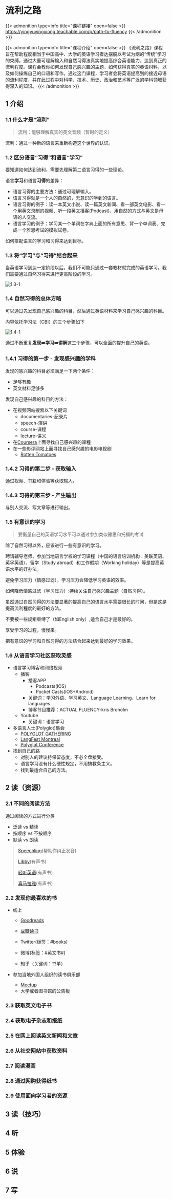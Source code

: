 # 流利之路


{{< admonition type=info title="课程链接" open=false >}}
https://yingyuyingxiong.teachable.com/p/path-to-fluency
{{< /admonition >}}

{{< admonition type=info title="课程介绍" open=false >}}
《流利之路》课程旨在帮助程度相当于中国高中、大学的英语学习者达摆脱以考试为纲的“传统”学习的束缚，通过大量可理解输入和自然习得法真实地提高综合英语能力，达到真正的流利程度。课程会教你如何发现自己感兴趣的主题，如何获得真实的英语材料，以及如何操练自己的口语和写作。通过这门课程，学习者会将英语提高到的接近母语的流利程度，并在此过程中对科学、技术、历史、政治和艺术等广泛的学科领域获得深入的知识。
{{< /admonition >}}

## 1 介绍

### 1.1 什么才是“流利”

> 流利：能够理解真实的英文音频（暂时的定义）

流利：通过一种新的语言来重新构造这个世界的认识。

### 1.2 区分语言“习得”和语言“学习”

要知道如何达到流利，需要先理解第二语言习得的一些理论。

语言**学习**和语言**习得**的差异：

- 语言习得的主要方法：通过可理解输入。
- 语言习得就是一个人的自然的，无意识的学到的语言。
- 语言习得的例子：读一本英文小说、读一篇英文新闻、看一部英文电影、看一个用英文录制的视频、听一段英文播客(Podcast)、用自然的方式与英文是母语的人交流。
- 语言学习的例子：学习某一个单词在字典上面的所有意思、背一个单词表、完成一个雅思考试的模拟试卷。

如何搭配语言的学习和习得来达到目标。

### 1.3 将“学习”与“习得”结合起来

当英语学习到达一定阶段以后，我们不可能只通过一套教材就完成的英语学习。我们需要通过自然习得来进行更高阶段的学习。

![1.3-1](1.3-1.png)

### 1.4 自然习得的总体方略

可以通过先发现自己感兴趣的科目，然后通过英语材料来学习自己感兴趣的科目。

内容依托学习法（CBI）的三个步骤如下

![1.4-1](1.4-1.png)

通过不断重复**发现:arrow_right:学习:arrow_right:讲解**这三个步骤，可以全面的提升自己的英语。

### 1.4.1 习得的第一步 - 发现感兴趣的学科

发现的感兴趣的科目必须满足一下两个条件：

- 足够有趣
- 英文材料足够多

发现自己感兴趣的科目的方法：

- 在视频网站搜索以下关键词
    - documentaries-纪录片
    - speech-演讲
    - course-课程
    - lecture-讲义
- 在[Coursera](https://www.coursera.org/)上面寻找自己感兴趣的课程
- 在一些影评网站上面寻找自己感兴趣的电影电视剧
    - [Rotten Tomatoes](https://www.rottentomatoes.com/)

### 1.4.2 习得的第二步 - 获取输入

通过视频、书籍和体验等获取输入。

### 1.4.3 习得的第三步 - 产生输出

与别人交流、写文章等进行输出。

### 1.5 有意识的学习

> 要衡量自己的英语学习水平可以通过参加类似雅思和托福的考试

除了自然习得以外，应该进行一些有意识的学习。

聘请辅导老师、参加当地语言学校的学习课程（中国的语言培训机构：美联英语、英孚英语）、留学（Study abroad）和工作假期（Working holiday）等是提高英语水平的好办法。

避免学习压力（情感过滤），学习压力会降低学习英语的效率。

如何降低情感过滤（学习压力）:持续关注自己感兴趣主题（自然习得）。

虽然通过自然习得的方法要显著的提高自己的语言水平需要很长的时间，但是这是提高流利程度的最好的方法。

不要被一些规矩束缚了（如English only）,适合自己才是最好的。

享受学习的过程，慢慢来。

把有意识的学习和自然习得的方法结合起来达到最好的学习效果。

### 1.6 从语言学习社区获取灵感

- 语言学习博客和网络视频
  - 播客
    - 播客APP
      - Podcasts(IOS)
      - Pocket Casts(IOS+Android)
    - 关键词：学习外语、学习英文、Language Learning、Learn for languages
    - 博客节目推荐：ACTUAL FLUENCY-kris Broholm
  - Youtube
    - 关键词：语言学习
- 多语言人士(Polyglot)集会
  - [POLYGLOT GATHERING](https://www.polyglotgathering.com/)
  - [LangFest Montreal](https://montreal.langfest.org/)
  - [Polyglot Conference](https://polyglotconference.com/)
- 找到自己的路
  - 对别人的建议持保留态度，不必全盘接受。
  - 语言学习没有什么硬性规定，不用搞教条主义。
  - 找到最适合自己的方法。

## 2 读（资源）

### 2.1 不同的阅读方法

通过阅读的方式进行分类

- 泛读 vs 精读
- 按顺序 vs 不按顺序
- 默读 vs 朗读

> [Speechling](https://speechling.com/)(帮助你纠正发音)
>
> [Libby](https://www.overdrive.com/apps/libby)(有声书)
>
> [轻听英语](https://qtyy.cn/)(有声书)
>
> [喜马拉雅](https://www.ximalaya.com/)(有声书)

### 2.2 发现你最喜欢的书

- 线上

  - [Goodreads](https://www.goodreads.com/)

  - [豆瓣读书](https://book.douban.com/)
  - Twitter(标签：#books)
  - 微博(标签：#英文书#)
  - 知乎（关键词：书单）

- 参加当地外国人组织的读书俱乐部

  - [Meetup](https://www.meetup.com/)
  - 大学或者图书馆的公告板

### 2.3 获取英文电子书

### 2.4 获取电子杂志和报纸

### 2.5 在网上阅读英文新闻和文章

### 2.6 从社交网站中获取资料

### 2.7 阅读漫画

### 2.8 通过网购获得纸书

### 2.9 使用面向学习者的资源

## 3 读（技巧）

## 4 听

## 5 体验

## 6 说

## 7 写


